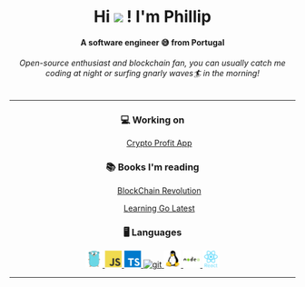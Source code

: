<h1 align="center">Hi <img src="https://media.giphy.com/media/hvRJCLFzcasrR4ia7z/giphy.gif" width="30px"> ! I'm Phillip</h1>
<h4 align="center">A software engineer 😅 from Portugal</h4>
  
<h6 align="center"> Open-source enthusiast and blockchain fan, you can usually catch me coding at night or surfing gnarly waves🏄 in the morning!</h6>


---

<h3 align="center">💻 Working on</h3>

<ul align="center">
   <a href="https://github.com/fcancelinha/crypto-profit">Crypto Profit App</a>
</ul>


<h3 align="center">📚 Books I'm reading </h3>

<ul align="center">
   <a href="https://www.goodreads.com/book/show/25894041-blockchain-revolution">BlockChain Revolution</a>
   
   <a href="https://miek.nl/files/go/Learning-Go-latest.pdf">Learning Go Latest</a>
</ul>



<h3 align="center">🖥️ Languages</h3>

<p align="center"> 
<a href="https://golang.org" target="_blank"> <img src="https://raw.githubusercontent.com/devicons/devicon/master/icons/go/go-original.svg" alt="go" width="30" height="30"/> 
<a href="https://developer.mozilla.org/en-US/docs/Web/JavaScript" target="_blank"> <img src="https://raw.githubusercontent.com/devicons/devicon/master/icons/javascript/javascript-original.svg" alt="javascript" width="30" height="30"/> 
<a href="https://www.typescriptlang.org/" target="_blank"> <img src="https://raw.githubusercontent.com/devicons/devicon/master/icons/typescript/typescript-original.svg" alt="typescript" width="30" height="30"/> 
<a href="https://git-scm.com/" target="_blank"> <img src="https://www.vectorlogo.zone/logos/git-scm/git-scm-icon.svg" alt="git" width="30" height="30"/> 
<a href="https://www.linux.org/" target="_blank"> <img src="https://raw.githubusercontent.com/devicons/devicon/master/icons/linux/linux-original.svg" alt="linux" width="30" height="30"/>
<a href="https://nodejs.org" target="_blank"> <img src="https://raw.githubusercontent.com/devicons/devicon/master/icons/nodejs/nodejs-original-wordmark.svg" alt="nodejs" width="30" height="30"/>
<a href="https://reactjs.org/" target="_blank"> <img src="https://raw.githubusercontent.com/devicons/devicon/master/icons/react/react-original-wordmark.svg" alt="react" width="30" height="30"/>
</p>

  
  ---
